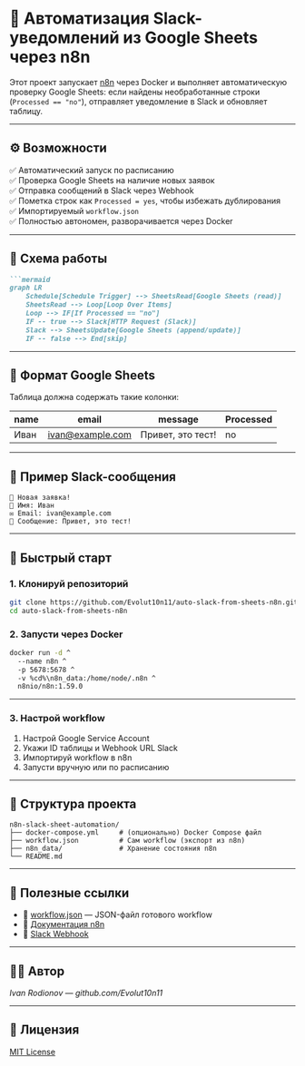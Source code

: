 # 🔁 Автоматизация Slack-уведомлений из Google Sheets через n8n

Этот проект запускает [n8n](https://n8n.io) через Docker и выполняет автоматическую проверку Google Sheets: если найдены необработанные строки (`Processed == "no"`), отправляет уведомление в Slack и обновляет таблицу.

---

## ⚙️ Возможности

✅ Автоматический запуск по расписанию  
✅ Проверка Google Sheets на наличие новых заявок  
✅ Отправка сообщений в Slack через Webhook  
✅ Пометка строк как `Processed = yes`, чтобы избежать дублирования  
✅ Импортируемый `workflow.json`  
✅ Полностью автономен, разворачивается через Docker

---

## 🧩 Схема работы

```markdown
```mermaid
graph LR
    Schedule[Schedule Trigger] --> SheetsRead[Google Sheets (read)]
    SheetsRead --> Loop[Loop Over Items]
    Loop --> IF[If Processed == "no"]
    IF -- true --> Slack[HTTP Request (Slack)]
    Slack --> SheetsUpdate[Google Sheets (append/update)]
    IF -- false --> End[skip]
```

---

## 📄 Формат Google Sheets

Таблица должна содержать такие колонки:

| name  | email            | message             | Processed |
|-------|------------------|---------------------|-----------|
| Иван  | ivan@example.com | Привет, это тест!   | no        |

---

## 💬 Пример Slack-сообщения

```
📩 Новая заявка!
👤 Имя: Иван  
✉️ Email: ivan@example.com  
💬 Сообщение: Привет, это тест!
```

---

## 🚀 Быстрый старт

### 1. Клонируй репозиторий

```bash
git clone https://github.com/Evolut10n11/auto-slack-from-sheets-n8n.git
cd auto-slack-from-sheets-n8n
```

### 2. Запусти через Docker

```bash
docker run -d ^
  --name n8n ^
  -p 5678:5678 ^
  -v %cd%\n8n_data:/home/node/.n8n ^
  n8nio/n8n:1.59.0
```

---

### 3. Настрой workflow

1. Настрой Google Service Account
2. Укажи ID таблицы и Webhook URL Slack
3. Импортируй workflow в n8n
4. Запусти вручную или по расписанию

---

## 📂 Структура проекта

```
n8n-slack-sheet-automation/
├── docker-compose.yml     # (опционально) Docker Compose файл
├── workflow.json          # Сам workflow (экспорт из n8n)
├── n8n_data/              # Хранение состояния n8n
└── README.md
```

---

## 📎 Полезные ссылки

- 📄 [workflow.json](./workflow.json) — JSON-файл готового workflow
- 📖 [Документация n8n](https://docs.n8n.io/)
- 🔗 [Slack Webhook](https://api.slack.com/messaging/webhooks)

---

## 👨‍💻 Автор

_Ivan Rodionov — github.com/Evolut10n11_

---

## 📝 Лицензия

[MIT License](LICENSE)


